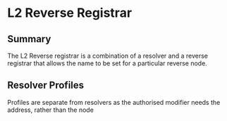 # L2 Reverse Registrar

## Summary

The L2 Reverse registrar is a combination of a resolver and a reverse registrar that allows the name to be set for a particular reverse node.

## Resolver Profiles

Profiles are separate from resolvers as the authorised modifier needs the address, rather than the node
